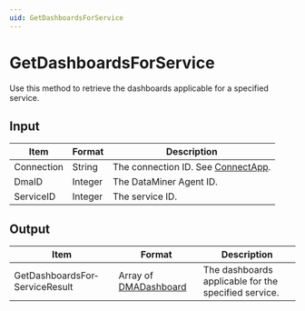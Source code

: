 ```yaml
---
uid: GetDashboardsForService
---
```


# GetDashboardsForService

Use this method to retrieve the dashboards applicable for a specified service.

## Input

| Item       | Format  | Description                                          |
|------------|---------|------------------------------------------------------|
| Connection | String  | The connection ID. See [ConnectApp](xref:ConnectApp). |
| DmaID      | Integer | The DataMiner Agent ID.                              |
| ServiceID  | Integer | The service ID.                                      |

## Output

| Item | Format | Description |
|--|--|--|
| GetDashboardsFor­ServiceResult | Array of [DMADashboard](xref:DMADashboard) | The dashboards applicable for the specified service. |
